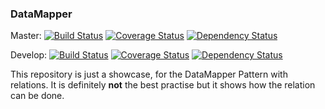 ### DataMapper

Master:
[![Build Status](https://travis-ci.org/zf2timo/data-mapper.svg?branch=master)](http://travis-ci.org/zf2timo/data-mapper)
[![Coverage Status](https://coveralls.io/repos/zf2timo/data-mapper/badge.png?branch=master)](https://coveralls.io/r/zf2timo/data-mapper?branch=master)
[![Dependency Status](https://www.versioneye.com/user/projects/555db0bd634daa30fb000ca5/badge.svg?style=flat)](https://www.versioneye.com/user/projects/555db0bd634daa30fb000ca5)

Develop:
[![Build Status](https://travis-ci.org/zf2timo/data-mapper.svg?branch=develop)](http://travis-ci.org/zf2timo/data-mapper)
[![Coverage Status](https://coveralls.io/repos/zf2timo/data-mapper/badge.png?branch=develop)](https://coveralls.io/r/zf2timo/data-mapper?branch=master)
[![Dependency Status](https://www.versioneye.com/user/projects/555db0bc634daa5dc8000db0/badge.svg?style=flat)](https://www.versioneye.com/user/projects/555db0bc634daa5dc8000db0)

This repository is just a showcase, for the DataMapper Pattern with relations. It is definitely **not** the best practise
but it shows how the relation can be done.

